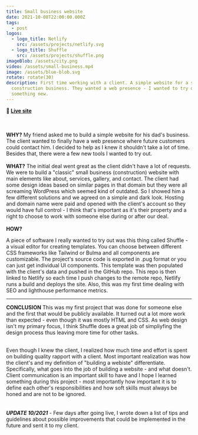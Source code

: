 ```yaml
---
title: Small business website
date: 2021-10-08T22:00:00.000Z
tags:
  - post
logos:
  - logo_title: Netlify
    src: /assets/projects/netlify.svg
  - logo_title: Shuffle
    src: /assets/projects/shuffle.png
imageBlob: /assets/city.png
video: /assets/small-business.mp4
image: /assets/blue-blob.svg
rotate: rotate(30)
description: First time working with a client. A simple website for a small
  construction business. They wanted a web presence - I wanted to try out
  something new.
---
```


**🔗 [Live site](https://jelen-gradnja.com/index.html)**

\
\
__WHY?__
My friend asked me to build a simple website for his dad's business. The client wanted to finally have a web presence where future customers could contact him. 
I decided to help as I knew it shouldn't take a lot of time. Besides that, there were a few new tools I wanted to try out.
\
\
__WHAT?__
The initial deal went great as the client didn't have a lot of requests. We were to build a "classic" small business (construction) website with main elements like about, services, gallery, and contact. 
The client had some design ideas based on similar pages in that domain but they were all screaming WordPress which seemed kind of outdated. So I showed him a few different solutions and we agreed on a simple and dark look. 
Hosting and domain name were paid and opened with the client's account so they would have full control - I think that's important as it's their property and a right to choose to work with someone else during or after our deal.
\
\
__HOW?__

A piece of software I really wanted to try out was this thing called Shuffle - a visual editor for creating templates. You can choose between different CSS frameworks like Tailwind or Bulma and all components are customizable. The project's source code is exported in .pug format or you can just get individual UI components. This template was then populated with the client's data and pushed in the GitHub repo. This repo is then linked to Netlify so each time I push changes to the remote repo, Netlify runs a build and deploys the site. 
Also, this was my first time dealing with SEO and lighthouse performance metrics. 

---
__CONCLUSION__
This was my first project that was done for someone else and the first that would be publicly available. It turned out a lot more work than expected - even though it was mostly HTML and CSS. 
As web design isn't my primary focus, I think Shuffle does a great job of simpliyfing the design process thus leaving more time for other tasks.

\
Even though I knew the client, I realized how much time and effort is spent on building quality rapport with a client. Most important realization was how the client's and my definition of "building a webiste" differentiate. Specifically, what goes into the job of building a website - and what doesn't. 
Client communication is an important skill to have and I hope I learned something during this project - most importantly how important it is to define each other's responsibilities and how soft skills must always be honed and are not to be ignored.  
\
\
**_UPDATE 10/2021_** - Few days after going live, I wrote down a list of tips and guidelines about possible improvements that could be implemented in the future and sent it to my client. 